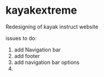 # kayakextreme
Redesigning of kayak instruct website


issues to do:
1. add Navigation bar
2. add footer
3. add navigation bar options
4. 
